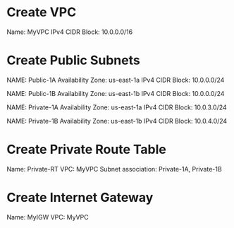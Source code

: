 # Create VPC

Name: MyVPC
IPv4 CIDR Block: 10.0.0.0/16

# Create Public Subnets

NAME: Public-1A
Availability Zone: us-east-1a
IPv4 CIDR Block: 10.0.0.0/24

NAME: Public-1B
Availability Zone: us-east-1b
IPv4 CIDR Block: 10.0.0.0/24

NAME: Private-1A
Availability Zone: us-east-1a
IPv4 CIDR Block: 10.0.3.0/24

NAME: Private-1B
Availability Zone: us-east-1b
IPv4 CIDR Block: 10.0.4.0/24

# Create Private Route Table

Name: Private-RT
VPC: MyVPC
Subnet association: Private-1A, Private-1B

# Create Internet Gateway

Name: MyIGW
VPC: MyVPC
